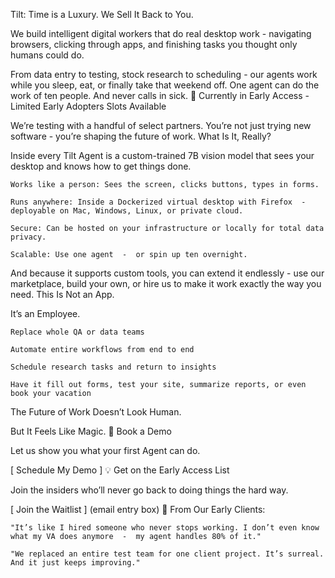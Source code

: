 Tilt: Time is a Luxury. We Sell It Back to You.

We build intelligent digital workers that do real desktop work  -  navigating browsers, clicking through apps, and finishing tasks you thought only humans could do.

From data entry to testing, stock research to scheduling  -  our agents work while you sleep, eat, or finally take that weekend off. One agent can do the work of ten people. And never calls in sick.
🚨 Currently in Early Access  -  Limited Early Adopters Slots Available

We’re testing with a handful of select partners. You’re not just trying new software  -  you’re shaping the future of work.
What Is It, Really?

Inside every Tilt Agent is a custom-trained 7B vision model that sees your desktop and knows how to get things done.

    Works like a person: Sees the screen, clicks buttons, types in forms.

    Runs anywhere: Inside a Dockerized virtual desktop with Firefox  -  deployable on Mac, Windows, Linux, or private cloud.

    Secure: Can be hosted on your infrastructure or locally for total data privacy.

    Scalable: Use one agent  -  or spin up ten overnight.

And because it supports custom tools, you can extend it endlessly  -  use our marketplace, build your own, or hire us to make it work exactly the way you need.
This Is Not an App.

It’s an Employee.

    Replace whole QA or data teams

    Automate entire workflows from end to end

    Schedule research tasks and return to insights

    Have it fill out forms, test your site, summarize reports, or even book your vacation

The Future of Work Doesn’t Look Human.

But It Feels Like Magic.
🎯 Book a Demo

Let us show you what your first Agent can do.

[ Schedule My Demo ]
💡 Get on the Early Access List

Join the insiders who’ll never go back to doing things the hard way.

[ Join the Waitlist ] (email entry box)
💬 From Our Early Clients:

    "It’s like I hired someone who never stops working. I don’t even know what my VA does anymore  -  my agent handles 80% of it."

    "We replaced an entire test team for one client project. It’s surreal. And it just keeps improving."
